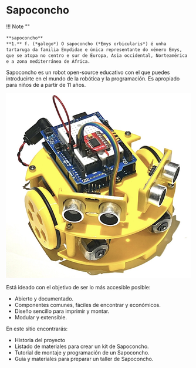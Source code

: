 # Sapoconcho

!!! Note ""

    **sapoconcho**  
    **1.** f. (*galego*) O sapoconcho (*Emys orbicularis*) é unha tartaruga da familia Emydidae e única representante do xénero Emys, que se atopa no centro e sur de Europa, Asia occidental, Norteamérica e a zona mediterránea de África.

Sapoconcho es un robot open-source educativo con el que puedes introducirte en el mundo de la robótica y la programación. Es apropiado para niños de a partir de 11 años.
 
![Sapoconcho](img/main.jpeg)

Está ideado con el objetivo de ser lo más accesible posible:

- Abierto y documentado.
- Componentes comunes, fáciles de encontrar y económicos.
- Diseño sencillo para imprimir y montar.
- Modular y extensible.

En este sitio encontrarás:

- Historia del proyecto
- Listado de materiales para crear un kit de Sapoconcho.
- Tutorial de montaje y programación de un Sapoconcho.
- Guia y materiales para preparar un taller de Sapoconcho.